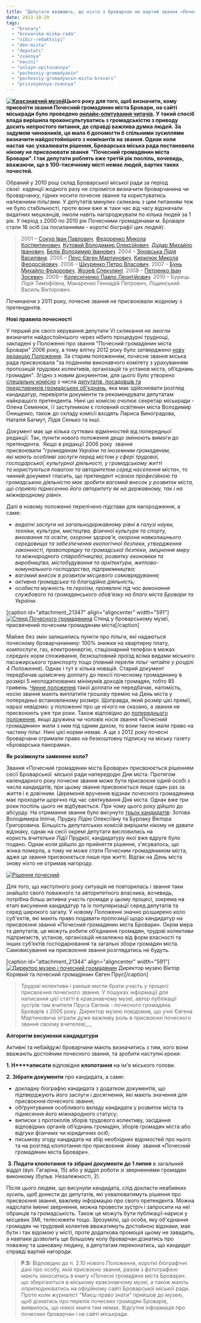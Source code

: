 ```yaml
---
title: "Депутати вважають, що ніхто з броварчан не вартий звання «Почесний громадянин»?"
date: 2013-10-29
tags: 
  - "brovary"
  - "brovarska-miska-rada"
  - "vibir-redaktsiyi"
  - "den-mista"
  - "deputati"
  - "zvannya"
  - "novini"
  - "onlayn-opituvannya"
  - "pochesniy-gromadyanin"
  - "pochesniy-gromadyanin-mista-brovari"
  - "prisvoyennya-zvannya"
---
```


**[![Краєзнавчий музей](https://mpz.brovary.org/wp-content/uploads/2013/10/Krayeznavchiy-muzey.jpg)](https://mpz.brovary.org/wp-content/uploads/2013/10/Krayeznavchiy-muzey.jpg)Цього року для того, щоб визначити, кому присвоїти звання Почесний громадянин міста Бровари, на сайті міськради було проведено [онлайн-опитування читачів](https://mpz.brovary.org/startuvalo-onlayn-opituvannya-shhodo-kandidativ-na-zvannya-pochesniy-gromadyanin-mista-brovari/). У такий спосіб влада вирішила проконсультуватись з громадськістю з приводу досить непростого питання, де справді важлива думка людей. За задумом чиновників, це мало б допомогти б спільними зусиллями визначити найдостойнішого з номінантів на звання. Однак коли настав час ухвалювати рішення, Броварська міська рада постановила нікому не присвоювати звання  "Почесний громадянин міста Бровари". І так депутати роблять вже третій рік поспіль, вочевидь, вважаючи, що в 100-тисячному місті немає людей, вартих таких почестей.**

Обраний у 2010 році склад Броварської міської ради за період своєї  каденції жодного разу не спромігся визначити броварчанина чи броварчанку, гідних носити почесне звання та користуватись належними пільгами. У депутатів минулих скликань з цим питанням теж не було стабільності, проте вони вже ж таки час від часу відзначали видатних мешканців, інколи навіть нагороджували по кілька людей за 1 рік. У період з 2000 по 2010 рік Почесними громадянами м. Бровари стали 16 осіб (за посиланнями - короткі біографії цих людей):

> 2001 – [Сокур Іван Павлович](http://brovary.v-ukraine.info/sokur-ivan-pavlovych), [Федоренко Микола Костянтинович](http://brovary.v-ukraine.info/fedorenko-mykola-kostiantynovych), [Кутовий Володимир Олексійович](http://brovary.v-ukraine.info/kutovyi-volodymyr-oleksiiovych), [Дудар Михайло Іванович](http://brovary.v-ukraine.info/dudar-mykhailo-ivanovych), [Бєлік Володимир Іванович](http://brovary.v-ukraine.info/bielik-volodymyr-ivanovych). 2004 – [Зіновська Лідія Василівна](http://brovary.v-ukraine.info/zinovska-lidiia-vasylivna). 2005 – [Прус Євген Мартинович](http://brovary.v-ukraine.info/prus-yevhen-martynovych), [Кирилюк Микола Феодосійович](http://brovary.v-ukraine.info/kyryliuk-mykola-feodosiiovych). 2006 – [Шкуренко Петро Власович](http://brovary.v-ukraine.info/shkurenko-petro-vlasovych). 2007 – [Бунь Михайло Федорович](http://brovary.v-ukraine.info/bun-mykhailo-fedorovych), [Жозеф Спекулянт](http://brovary.v-ukraine.info/zhozef-spekuliant). 2008 – [Петренко Іван Зосевич](http://brovary.v-ukraine.info/petrenko-ivan-zosevych). 2009 – [Колесніченко Павло Леонтійович](http://brovary.v-ukraine.info/kolesnichenko-pavlo-leontiiovych). 2010 – Бурець Лідія Тимофіївна, Макаренко Геннадій Петрович, Ліщинський Василь Вікторович.

Починаючи з 2011 року, почесне звання не присвоювали жодному з претендентів.

**Нові правила почесності**

У перший рік свого керування депутати VI скликання не змогли визначити найдостойнішого через нібито процедурні труднощі, закладені у Положенні про звання "Почесний громадянин міста Бровари" 2006 року, а тому влітку 2012 року було затверджено [нову редакцію Положення](http://docs.pravo-znaty.org.ua/p3041/07.06.2012/666-21-06). За старим положенням, почесне звання міська рада присвоювала "за поданням виконавчого комітету з урахуванням пропозицій трудових колективів, організацій та установ міста, об’єднань громадян". Згідно з новим документом, для цього було утворено [спеціальну комісію](http://docs.pravo-znaty.org.ua/f?u=%2Fsites%2Fdefault%2Ffiles%2Fdoc%2F2012%2Fs21%2F2-666-21-06.doc) з числа [депутатів, посадовців та представників громадських об'єднань](http://docs.pravo-znaty.org.ua/f?u=%2Fsites%2Fdefault%2Ffiles%2Fdoc%2F2012%2Fs21%2F3-666-21-06.doc), яка має здійснювати розгляд кандидатур, перевіряти документи та рекомендувати депутатам найкращого претендента. Нині цю комісію очолює секретар міськради - Олена Семенюк, її заступником є головний освітянин міста Володимир Онищенко, також до складу комісії входять Лариса Виноградова, Наталія Багмут, Лідія Сенько та інші.

Документ має ще кілька суттєвих відмінностей від попередньої редакції. Так, пункти нового положення дещо змінюють вимоги до претендента.  Якщо в редакції 2006 року  звання присвоювали _"громадянам України та іноземним громадянам, які мають особливі заслуги перед містом у сфері трудової, господарської, культурної діяльності, у громадському житті та користуються повагою та авторитетом серед населення міста»_, то чинний документ гласить, що претендент _«своєю професійною та громадською діяльністю має зробити вагомий внесок у розвиток міста, що сприяло піднесенню його авторитету як на державному, так і на міжнародному рівні»._ 

Далі в новому положенні перелічено підстави для нагородження, а саме:

- _видатні заслуги на загальнодержавному рівні в галузі науки, техніки, культури, мистецтва, фізичної культури та спорту, виховання та освіти, охорони здоров’я, охорони навколишнього середовища та забезпечення екологічної безпеки, утвердження законності, правопорядку та громадської безпеки, зміцнення миру та міжнародного співробітництва, розвитку економіки та виробництва, містобудування та архітектури, житлово-комунального господарства, підприємництва;_
- _вагомий внесок в розвиток місцевого самоврядування;_
- _активна громадська та благодійна діяльність;_
- _особиста мужність та героїзм, проявлені під час виконання службового та громадянського обов’язку на благо міста Бровари та України._

\[caption id="attachment\_21347" align="aligncenter" width="591"\][![Стенд Почесного громадянина](https://mpz.brovary.org/wp-content/uploads/2013/10/Stend-Pochesnogo-gromadyanina.jpg)](https://mpz.brovary.org/wp-content/uploads/2013/10/Stend-Pochesnogo-gromadyanina.jpg) Стенд у броварському музеї, присвячений почесним громадянам міста\[/caption\]

Майже без змін залишились пункти про пільги, які надаються почесному броварчанинину: 100% знижки на квартирну плату, компослуги, газ, електроенергію, стаціонарний телефон в межах середніх норм споживання, безкоштовний проїзд всіма видами міського пасажирського транспорту тощо (_повний перелік пільг читайте у розділі 4 Положення_). Однак і тут є кілька новацій. Старий документ передбачав щомісячну доплату до пенсії почесному громадянину в розмірі 5 неоподаткованих мінімумів доходів громадян, тобто 85 гривень. [Чинне положення](http://docs.pravo-znaty.org.ua/p3041/07.06.2012/666-21-06) такої доплати не передбачає, натомість, носію звання мають виплатити грошову премію на День міста у попередньо встановленому розмірі. Щоправда, який розмір цієї премії, наразі невідомо: у положенні про це нічого не сказано, а звання не присвоюють уже три роки. Також відповідно до [попереднього положення](https://docs.google.com/document/preview?hgd=1&id=1TBswBe6MOS_ts6XwiOR4yCe_lnUAB3teWtToAYa4dxk), якщо дружина чи чоловік носія звання «Почесний громадянин» жили з ним під одним дахом, то вони також мали право на частину пільг. Нині цієї норми немає. А ще з 2012 року почесні броварчани отримали право на безкоштовну підписку на міську газету «Броварська панорама».

**Як розімкнути замкнене коло?**

Звання «Почесний громадянин міста Бровари» присвоюється рішенням сесії Броварської  міської ради напередодні Дня міста. Протягом календарного року почесне звання може бути присвоєне одній особі з числа кандидатів, при цьому звання присвоюється лише один раз за життя і є довічним. Церемонія вручення відзнак почесного громадянина має проходити щорічно під час святкування Дня міста. Однак вже три роки поспіль цього не відбувається. При чому цього року дійшло до абсурду. На отримання звання було висунуто [трьох кандидатів](http://www.brovary.kiev.ua/klopotannya-pro-rozglyad-kandidatur-na-prisvo%D1%94nnya-pochesnogo-zvannya-pochesnii-gromadyanin-m%D1%96sta-br): Зотова Володимира Ілліча, Прудку Лідію Олексіївну та Бурлаку Віктора Григоровича. Більшість депутатських комісій вирішили нікому не давати відзнаку, однак на сесії окремі депутати висловились на користь вчительки Лідії Прудкої, кандидатуру якої вже вдруге було подано. Однак коли дійшло до прийняття рішення, з'ясувалось, що жінка померла, а тому не може стати Почесним громадянином міста, адже це звання присвоюється лише при житті. Відтак на День міста знову ніхто не отримав нагороду.

[![Рішення почесний](https://mpz.brovary.org/wp-content/uploads/2013/10/Rishennya-pochesniy.jpg)](https://mpz.brovary.org/wp-content/uploads/2013/10/Rishennya-pochesniy.jpg)

Для того, що наступного року ситуація не повторилась і звання таки знайшло свого поважного та авторитетного власника, вочевидь, потрібна більш активна участь громади у цьому процесі, зокрема на етапі висунення кандидатур та їх популяризації серед депутатів та серед широкого загалу. У новому Положенні значно розширено коло суб'єктів, які мають право подавати пропозиції щодо кандидатур на присвоєння звання «Почесний громадянин міста Бровари». Окрім мера та депутатів, це можуть робити об’єднання громадян, трудові колективи підприємств, установ, організацій незалежно від форм власності та інших суб’єктів господарювання та загальні збори громадян міста. Самовисування на присвоєння звання розглядатись не будуть.

\[caption id="attachment\_21344" align="aligncenter" width="591"\][![Директор музею і почесний громадянин](https://mpz.brovary.org/wp-content/uploads/2013/10/Direktor-muzeyu-i-pochesniy-gromadyanin.jpg)](https://mpz.brovary.org/wp-content/uploads/2013/10/Direktor-muzeyu-i-pochesniy-gromadyanin.jpg) Директор музею Віктор Корявий та почесний громадянин Євген Прус\[/caption\]

> Трудові колективи і раніше могли брати участь у процесі присвоєння почесного звання. У пошуках інформації для написання цієї статті в краєзнавчому музеї, автор публікації зустрів там вчителя Пруса Євгена - почесного громадяна Броварів з 2005 року. Директор музею повідомив, що учні Євгена Мартиновича зіграли дуже важливу роль в присвоєнні почесного звання своєму вчителеві_._

**Алгоритм висунення кандидатури**

Активні та небайдужі броварчани мають визначитись з тим, кого вони вважають достойним почесного звання, та зробити наступні кроки:

**1\. Н****аписати** відповідне **клопотання** на ім'я міського голови.

**2\. Зібрати документи** про кандидата, а саме:

- докладну біографію кандидата з додатком документів, що підтверджують його заслуги і досягнення, які мають значення для присвоєння почесного звання;
- обґрунтування особливого вкладу кандидата у розвиток міста та піднесення його міжнародного статусу;
- виписки з протоколів зборів трудового колективу, засідання відповідних органів об’єднань громадян, зборів громадян міста або відгуки фізичних чи юридичних осіб;
- письмову згоду кандидата на збір необхідних відомостей про нього та на розгляд клопотання про присвоєння  йому  звання «Почесний громадянин міста Бровари».

 **3. Подати клопотання та зібрані документи** **до 1 липня** в загальний відділ (вул. Гагаріна, 15) або у відділ роботи зі зверненнями громадян виконкому (бульв. Незалежності, 2).

Після цього людям, що висунули кандидата, слід докласти неабияких зусиль, щоб донести до депутатів, які ухвалюватимуть рішення про присвоєння звання, важливу інформацію про свого претендента. Можна надіслати іменні звернення, можна провести зустріч і запросити на неї обранців та громадськість. Також це можуть бути публікації-нариси у місцевих ЗМІ, телесюжети тощо. Зрозуміло, що особа, яку об'єднання громадян чи трудовий колектив вважатимуть достойною відзнаки, має бути і так відомою у місті, проте додаткова промоція цьому не завадить, а навпаки дозволить ще більшому колу броварчан дізнатись про поважну та шановану людину, а депутатам переконатись, що кандидат справді вартий нагороди.

> **P.S:** Відповідно до п. 2.10 нового Положення, короткі біографічні дані про особу, якій присвоєно звання, разом з фотографією мають заноситись в книгу «Почесні громадяни міста Бровари»,  що зберігаються в міському краєзнавчому музеї, а також мають оприлюднюватись на офіційному сайті Броварської міської ради. Проте коли журналіст "Маєш право знати" прийшов до музею, щоб дізнатись про перелік почесних громадян Броварів, виявилось, що ніякої книги там немає. Відсутня інформація про почесних броварчан і на сайті міськради.
